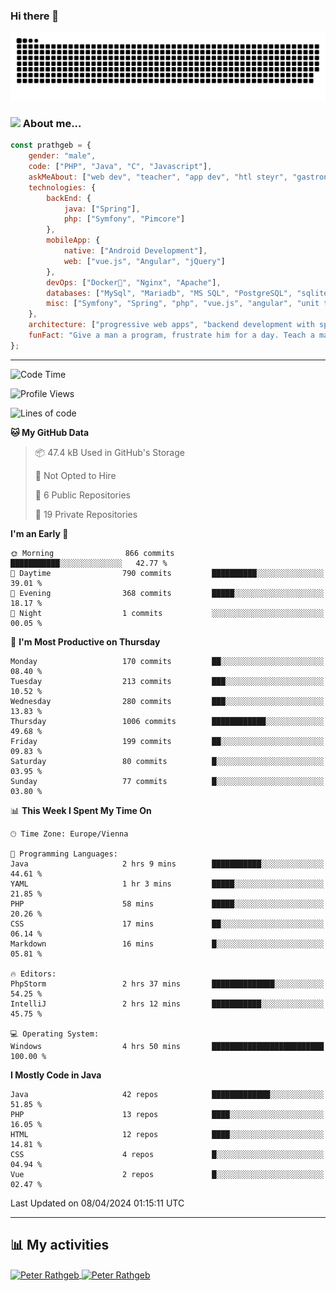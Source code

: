### Hi there 👋

<div align="center">
  <img  src="https://github.com/1999AZZAR/1999AZZAR/blob/main/resources/img/grid-snake.svg"
       alt="snake" />
</div>

### <img src="https://media.giphy.com/media/VgCDAzcKvsR6OM0uWg/giphy.gif" width="50"> About me...  

```javascript
const prathgeb = {
    gender: "male",
    code: ["PHP", "Java", "C", "Javascript"],
    askMeAbout: ["web dev", "teacher", "app dev", "htl steyr", "gastronaut"],
    technologies: {
        backEnd: {
            java: ["Spring"],
            php: ["Symfony", "Pimcore"]
        },
        mobileApp: {
            native: ["Android Development"],
            web: ["vue.js", "Angular", "jQuery"]
        },
        devOps: ["Docker🐳", "Nginx", "Apache"],
        databases: ["MySql", "Mariadb", "MS SQL", "PostgreSQL", "sqlite"],
        misc: ["Symfony", "Spring", "php", "vue.js", "angular", "unit testing", "ci/cd using github actions"]
    },
    architecture: ["progressive web apps", "backend development with spring", "backend development with symfony"],
    funFact: "Give a man a program, frustrate him for a day. Teach a man to program, frustrate him for a lifetime."
};
```

---
<!--START_SECTION:waka-->
![Code Time](http://img.shields.io/badge/Code%20Time-575%20hrs%2040%20mins-blue)

![Profile Views](http://img.shields.io/badge/Profile%20Views-0-blue)

![Lines of code](https://img.shields.io/badge/From%20Hello%20World%20I%27ve%20Written-2.6%20million%20lines%20of%20code-blue)

**🐱 My GitHub Data** 

> 📦 47.4 kB Used in GitHub's Storage 
 > 
> 🚫 Not Opted to Hire
 > 
> 📜 6 Public Repositories 
 > 
> 🔑 19 Private Repositories 
 > 
**I'm an Early 🐤** 

```text
🌞 Morning                866 commits         ███████████░░░░░░░░░░░░░░   42.77 % 
🌆 Daytime                790 commits         ██████████░░░░░░░░░░░░░░░   39.01 % 
🌃 Evening                368 commits         █████░░░░░░░░░░░░░░░░░░░░   18.17 % 
🌙 Night                  1 commits           ░░░░░░░░░░░░░░░░░░░░░░░░░   00.05 % 
```
📅 **I'm Most Productive on Thursday** 

```text
Monday                   170 commits         ██░░░░░░░░░░░░░░░░░░░░░░░   08.40 % 
Tuesday                  213 commits         ███░░░░░░░░░░░░░░░░░░░░░░   10.52 % 
Wednesday                280 commits         ███░░░░░░░░░░░░░░░░░░░░░░   13.83 % 
Thursday                 1006 commits        ████████████░░░░░░░░░░░░░   49.68 % 
Friday                   199 commits         ██░░░░░░░░░░░░░░░░░░░░░░░   09.83 % 
Saturday                 80 commits          █░░░░░░░░░░░░░░░░░░░░░░░░   03.95 % 
Sunday                   77 commits          █░░░░░░░░░░░░░░░░░░░░░░░░   03.80 % 
```


📊 **This Week I Spent My Time On** 

```text
🕑︎ Time Zone: Europe/Vienna

💬 Programming Languages: 
Java                     2 hrs 9 mins        ███████████░░░░░░░░░░░░░░   44.61 % 
YAML                     1 hr 3 mins         █████░░░░░░░░░░░░░░░░░░░░   21.85 % 
PHP                      58 mins             █████░░░░░░░░░░░░░░░░░░░░   20.26 % 
CSS                      17 mins             ██░░░░░░░░░░░░░░░░░░░░░░░   06.14 % 
Markdown                 16 mins             █░░░░░░░░░░░░░░░░░░░░░░░░   05.81 % 

🔥 Editors: 
PhpStorm                 2 hrs 37 mins       ██████████████░░░░░░░░░░░   54.25 % 
IntelliJ                 2 hrs 12 mins       ███████████░░░░░░░░░░░░░░   45.75 % 

💻 Operating System: 
Windows                  4 hrs 50 mins       █████████████████████████   100.00 % 
```

**I Mostly Code in Java** 

```text
Java                     42 repos            █████████████░░░░░░░░░░░░   51.85 % 
PHP                      13 repos            ████░░░░░░░░░░░░░░░░░░░░░   16.05 % 
HTML                     12 repos            ████░░░░░░░░░░░░░░░░░░░░░   14.81 % 
CSS                      4 repos             █░░░░░░░░░░░░░░░░░░░░░░░░   04.94 % 
Vue                      2 repos             █░░░░░░░░░░░░░░░░░░░░░░░░   02.47 % 
```




 Last Updated on 08/04/2024 01:15:11 UTC
<!--END_SECTION:waka-->

---
  ## 📊 My activities
  <a href="https://github.com/prathgeb">
    <img width=450 height=170 align="center" alt="Peter Rathgeb" src="https://github-readme-stats.vercel.app/api?username=prathgeb&include_all_commits=true&count_private=true&theme=midnight-purple&show_icons=true&bg_color=0D1117&hide_border=true" />
  </a>
  <a href="https://github.com/prathgeb">
    <img align="center" alt="Peter Rathgeb" src="https://github-readme-stats.vercel.app/api/top-langs/?username=prathgeb&include_all_commits=true&count_private=true&theme=midnight-purple&show_icons=true&layout=compact&bg_color=0D1117&hide_border=true" />
  </a>
